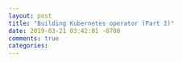 ```yaml
---
layout: post
title: "Building Kubernetes operator (Part 3)"
date: 2019-03-21 03:42:01 -0700
comments: true
categories: 
---
```

